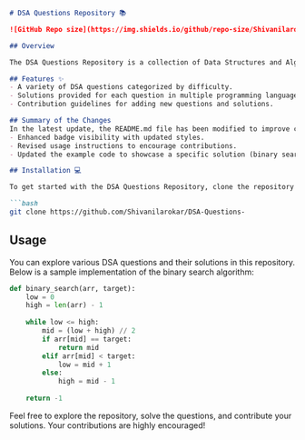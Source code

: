 ```markdown
# DSA Questions Repository 📚

![GitHub Repo size](https://img.shields.io/github/repo-size/Shivanilarokar/DSA-Questions-?style=flat-square) ![Contributors](https://img.shields.io/github/contributors/Shivanilarokar/DSA-Questions-?style=flat-square) ![Open Issues](https://img.shields.io/github/issues/Shivanilarokar/DSA-Questions-?style=flat-square)

## Overview

The DSA Questions Repository is a collection of Data Structures and Algorithms (DSA) questions and solutions aimed at helping developers enhance their problem-solving skills. This repository serves as a platform for learning, practicing, and contributing to DSA.

## Features ✨
- A variety of DSA questions categorized by difficulty.
- Solutions provided for each question in multiple programming languages.
- Contribution guidelines for adding new questions and solutions.

## Summary of the Changes
In the latest update, the README.md file has been modified to improve clarity and visual appeal:
- Enhanced badge visibility with updated styles.
- Revised usage instructions to encourage contributions.
- Updated the example code to showcase a specific solution (binary search) with a more detailed implementation.

## Installation 💻

To get started with the DSA Questions Repository, clone the repository using the command below:

```bash
git clone https://github.com/Shivanilarokar/DSA-Questions-
```

## Usage

You can explore various DSA questions and their solutions in this repository. Below is a sample implementation of the binary search algorithm:

```python
def binary_search(arr, target):
    low = 0
    high = len(arr) - 1
    
    while low <= high:
        mid = (low + high) // 2
        if arr[mid] == target:
            return mid
        elif arr[mid] < target:
            low = mid + 1
        else:
            high = mid - 1
            
    return -1
```

Feel free to explore the repository, solve the questions, and contribute your solutions. Your contributions are highly encouraged!
```